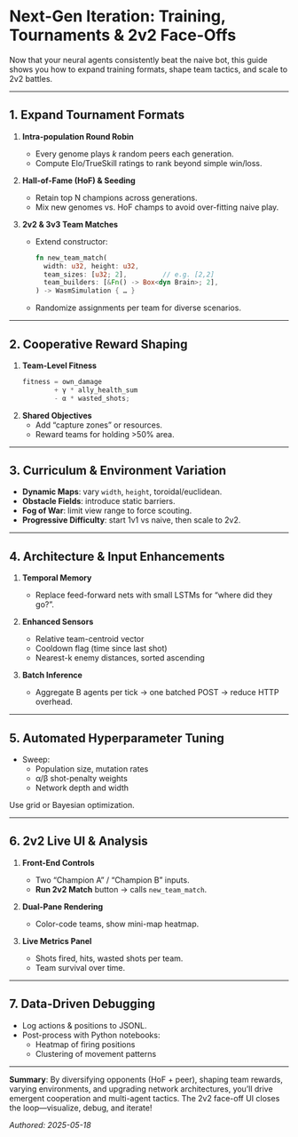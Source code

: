 # Next-Gen Iteration: Training, Tournaments & 2v2 Face-Offs

Now that your neural agents consistently beat the naive bot, this guide shows you how to expand training formats, shape team tactics, and scale to 2v2 battles.

---

## 1. Expand Tournament Formats

1. **Intra-population Round Robin**
   - Every genome plays _k_ random peers each generation.
   - Compute Elo/TrueSkill ratings to rank beyond simple win/loss.

2. **Hall-of-Fame (HoF) & Seeding**
   - Retain top N champions across generations.
   - Mix new genomes vs. HoF champs to avoid over-fitting naive play.

3. **2v2 & 3v3 Team Matches**
   - Extend constructor:
     ```rust
     fn new_team_match(
       width: u32, height: u32,
       team_sizes: [u32; 2],         // e.g. [2,2]
       team_builders: [&Fn() -> Box<dyn Brain>; 2],
     ) -> WasmSimulation { … }
     ```
   - Randomize assignments per team for diverse scenarios.

---

## 2. Cooperative Reward Shaping

1. **Team-Level Fitness**
   ```rust
   fitness = own_damage
           + γ * ally_health_sum
           - α * wasted_shots;
   ```
2. **Shared Objectives**
   - Add “capture zones” or resources.
   - Reward teams for holding >50% area.

---

## 3. Curriculum & Environment Variation

- **Dynamic Maps**: vary `width`, `height`, toroidal/euclidean.
- **Obstacle Fields**: introduce static barriers.
- **Fog of War**: limit view range to force scouting.
- **Progressive Difficulty**: start 1v1 vs naive, then scale to 2v2.

---

## 4. Architecture & Input Enhancements

1. **Temporal Memory**
   - Replace feed-forward nets with small LSTMs for “where did they go?”.

2. **Enhanced Sensors**
   - Relative team-centroid vector
   - Cooldown flag (time since last shot)
   - Nearest-k enemy distances, sorted ascending

3. **Batch Inference**
   - Aggregate B agents per tick → one batched POST → reduce HTTP overhead.

---

## 5. Automated Hyperparameter Tuning

- Sweep:
  - Population size, mutation rates
  - α/β shot-penalty weights
  - Network depth and width

Use grid or Bayesian optimization.

---

## 6. 2v2 Live UI & Analysis

1. **Front-End Controls**
   - Two “Champion A” / “Champion B” inputs.
   - **Run 2v2 Match** button → calls `new_team_match`.

2. **Dual-Pane Rendering**
   - Color-code teams, show mini-map heatmap.

3. **Live Metrics Panel**
   - Shots fired, hits, wasted shots per team.
   - Team survival over time.

---

## 7. Data-Driven Debugging

- Log actions & positions to JSONL.
- Post-process with Python notebooks:
  - Heatmap of firing positions
  - Clustering of movement patterns

---

**Summary**: By diversifying opponents (HoF + peer), shaping team rewards, varying environments, and upgrading network architectures, you’ll drive emergent cooperation and multi-agent tactics. The 2v2 face-off UI closes the loop—visualize, debug, and iterate!

*Authored: 2025-05-18*
